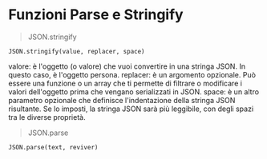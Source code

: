 # Funzioni Parse e Stringify


> JSON.stringify 
```
JSON.stringify(value, replacer, space)
```
valore: è l'oggetto (o valore) che vuoi convertire in una stringa JSON. In questo caso, è l'oggetto persona.
replacer: è un argomento opzionale. Può essere una funzione o un array che ti permette di filtrare o modificare i valori dell'oggetto prima che vengano serializzati in JSON.
space: è un altro parametro opzionale che definisce l'indentazione della stringa JSON risultante. Se lo imposti, la stringa JSON sarà più leggibile, con degli spazi tra le diverse proprietà.

> JSON.parse
```
JSON.parse(text, reviver)
```